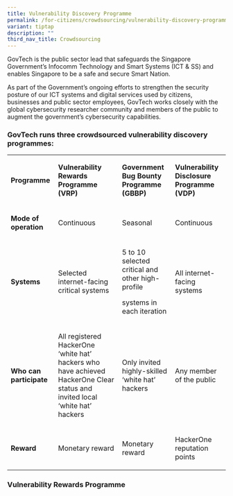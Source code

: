 ```yaml
---
title: Vulnerability Discovery Programme
permalink: /for-citizens/crowdsourcing/vulnerability-discovery-programme/
variant: tiptap
description: ""
third_nav_title: Crowdsourcing
---
```

<p>GovTech is the public sector lead that safeguards the Singapore Government’s
Infocomm Technology and Smart Systems (ICT &amp; SS) and enables Singapore
to be a safe and secure Smart Nation.</p>
<p>As part of the Government’s ongoing efforts to strengthen the security
posture of our ICT systems and digital services used by citizens, businesses
and public sector employees, GovTech works closely with the global cybersecurity
researcher community and members of the public to augment the government’s
cybersecurity capabilities.</p>
<h3>GovTech runs three crowdsourced vulnerability discovery programmes:</h3>
<p></p>
<table>
<tbody>
<tr>
<td rowspan="1" colspan="1">
<p><strong>Programme</strong>
</p>
</td>
<td rowspan="1" colspan="1">
<p><strong>Vulnerability Rewards Programme (VRP)</strong>
</p>
</td>
<td rowspan="1" colspan="1">
<p><strong>Government Bug Bounty Programme (GBBP)</strong>
</p>
</td>
<td rowspan="1" colspan="1">
<p><strong>Vulnerability Disclosure Programme (VDP)</strong>
</p>
</td>
</tr>
<tr>
<td rowspan="1" colspan="1">
<p><strong>Mode of operation</strong>
</p>
</td>
<td rowspan="1" colspan="1">
<p>Continuous</p>
</td>
<td rowspan="1" colspan="1">
<p>Seasonal</p>
</td>
<td rowspan="1" colspan="1">
<p>Continuous</p>
</td>
</tr>
<tr>
<td rowspan="1" colspan="1">
<p><strong>Systems</strong>
</p>
</td>
<td rowspan="1" colspan="1">
<p>Selected internet-facing critical systems</p>
</td>
<td rowspan="1" colspan="1">
<p>5 to 10 selected critical and other high-profile</p>
<p>systems in each iteration</p>
</td>
<td rowspan="1" colspan="1">
<p>All internet-facing systems</p>
</td>
</tr>
<tr>
<td rowspan="1" colspan="1">
<p><strong>Who can participate</strong>
</p>
</td>
<td rowspan="1" colspan="1">
<p>All registered HackerOne ‘white hat’ hackers who have achieved HackerOne
Clear status and invited local ‘white hat’ hackers</p>
</td>
<td rowspan="1" colspan="1">
<p>Only invited highly-skilled ‘white hat’ hackers</p>
</td>
<td rowspan="1" colspan="1">
<p>Any member of the public</p>
</td>
</tr>
<tr>
<td rowspan="1" colspan="1">
<p><strong>Reward</strong>
</p>
</td>
<td rowspan="1" colspan="1">
<p>Monetary reward</p>
</td>
<td rowspan="1" colspan="1">
<p>Monetary reward</p>
</td>
<td rowspan="1" colspan="1">
<p>HackerOne reputation points</p>
</td>
</tr>
</tbody>
</table>
<h3>Vulnerability Rewards Programme</h3>
<p></p>